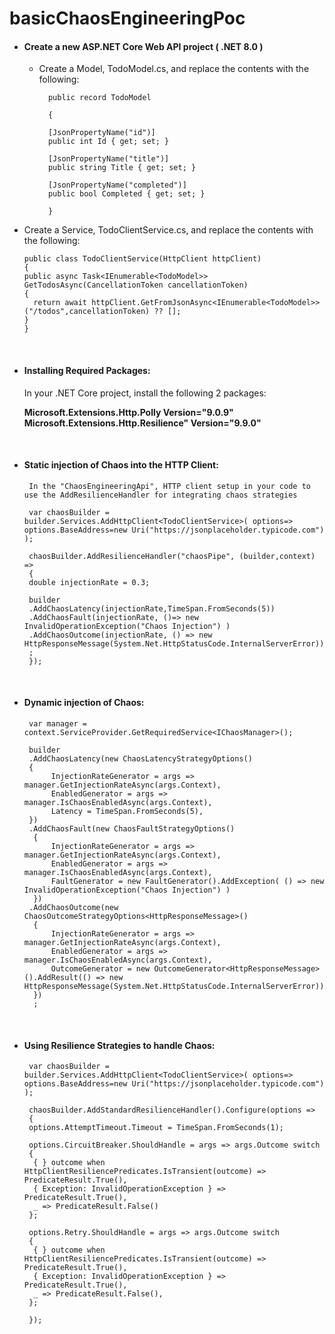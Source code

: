 # basicChaosEngineeringPoc


* #### Create a new ASP.NET Core Web API project ( .NET 8.0 )

  - Create a Model, TodoModel.cs, and replace the contents with the following: <br>

          public record TodoModel 

          {

          [JsonPropertyName("id")] 
          public int Id { get; set; }

          [JsonPropertyName("title")]
          public string Title { get; set; }

          [JsonPropertyName("completed")]
          public bool Completed { get; set; }

          }


- Create a Service, TodoClientService.cs, and replace the contents with the following:

      public class TodoClientService(HttpClient httpClient)
      {
      public async Task<IEnumerable<TodoModel>> GetTodosAsync(CancellationToken cancellationToken)
      {
        return await httpClient.GetFromJsonAsync<IEnumerable<TodoModel>>("/todos",cancellationToken) ?? [];
      }
      }


<br> 

* #### Installing Required Packages:

    In your .NET Core project, install the following 2 packages: <br>
  
    **Microsoft.Extensions.Http.Polly Version="9.0.9"** <br>
    **Microsoft.Extensions.Http.Resilience" Version="9.9.0"**

  <br>


* #### Static injection of Chaos into the HTTP Client:

       In the "ChaosEngineeringApi", HTTP client setup in your code to use the AddResilienceHandler for integrating chaos strategies

       var chaosBuilder = builder.Services.AddHttpClient<TodoClientService>( options=> options.BaseAddress=new Uri("https://jsonplaceholder.typicode.com") );

       chaosBuilder.AddResilienceHandler("chaosPipe", (builder,context) =>
       {
       double injectionRate = 0.3;

       builder
       .AddChaosLatency(injectionRate,TimeSpan.FromSeconds(5)) 
       .AddChaosFault(injectionRate, ()=> new InvalidOperationException("Chaos Injection") ) 
       .AddChaosOutcome(injectionRate, () => new HttpResponseMessage(System.Net.HttpStatusCode.InternalServerError)) 
       ;
       });

  <br> 

* #### Dynamic injection of Chaos:


       var manager = context.ServiceProvider.GetRequiredService<IChaosManager>();

       builder
       .AddChaosLatency(new ChaosLatencyStrategyOptions()
       {
            InjectionRateGenerator = args => manager.GetInjectionRateAsync(args.Context),
            EnabledGenerator = args => manager.IsChaosEnabledAsync(args.Context),
            Latency = TimeSpan.FromSeconds(5),
       })
       .AddChaosFault(new ChaosFaultStrategyOptions()
        {
            InjectionRateGenerator = args => manager.GetInjectionRateAsync(args.Context),
            EnabledGenerator = args => manager.IsChaosEnabledAsync(args.Context),
            FaultGenerator = new FaultGenerator().AddException( () => new InvalidOperationException("Chaos Injection") )
        })
       .AddChaosOutcome(new ChaosOutcomeStrategyOptions<HttpResponseMessage>()
        {
            InjectionRateGenerator = args => manager.GetInjectionRateAsync(args.Context),
            EnabledGenerator = args => manager.IsChaosEnabledAsync(args.Context),
            OutcomeGenerator = new OutcomeGenerator<HttpResponseMessage>().AddResult(() => new HttpResponseMessage(System.Net.HttpStatusCode.InternalServerError))
        })
        ;



  <br> 

* #### Using Resilience Strategies to handle Chaos:


       var chaosBuilder = builder.Services.AddHttpClient<TodoClientService>( options=> options.BaseAddress=new Uri("https://jsonplaceholder.typicode.com") );

       chaosBuilder.AddStandardResilienceHandler().Configure(options =>
       {
       options.AttemptTimeout.Timeout = TimeSpan.FromSeconds(1);

       options.CircuitBreaker.ShouldHandle = args => args.Outcome switch
       {
        { } outcome when HttpClientResiliencePredicates.IsTransient(outcome) => PredicateResult.True(),
        { Exception: InvalidOperationException } => PredicateResult.True(),
        _ => PredicateResult.False()
       };

       options.Retry.ShouldHandle = args => args.Outcome switch
       {
        { } outcome when HttpClientResiliencePredicates.IsTransient(outcome) => PredicateResult.True(),
        { Exception: InvalidOperationException } => PredicateResult.True(),
        _ => PredicateResult.False(),
       };

       });



   

